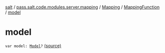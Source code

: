 [salt](../../../index.md) / [pass.salt.code.modules.server.mapping](../../index.md) / [Mapping](../index.md) / [MappingFunction](index.md) / [model](./model.md)

# model

`var model: `[`Model`](../../../pass.salt.code.modules.server.webparse/-model/index.md)`?` [(source)](https://github.com/kurbaniec-tgm/salt/tree/master/code/modules/server/mapping/Mapping.kt#L44)